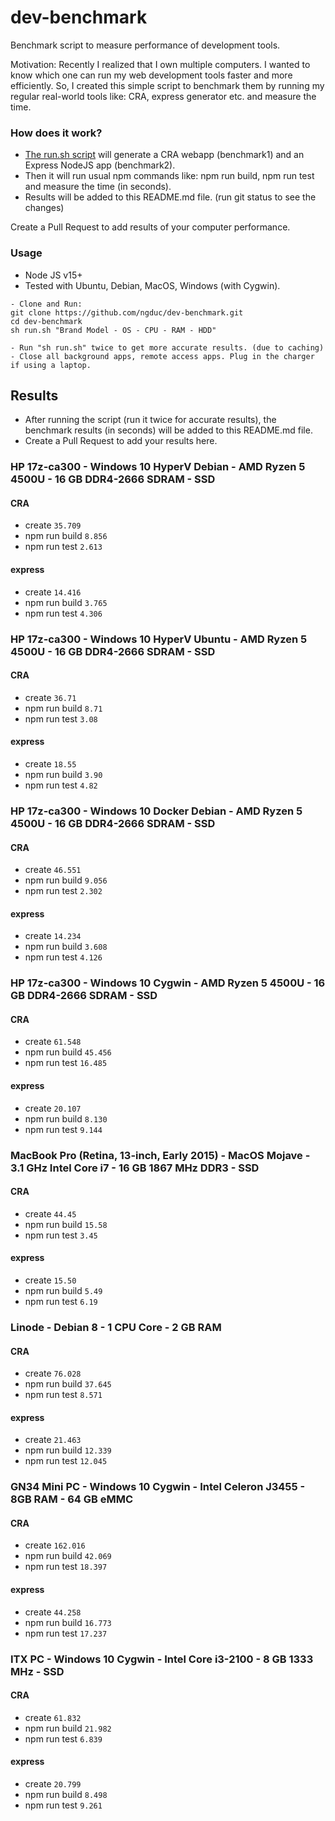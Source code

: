 # dev-benchmark

Benchmark script to measure performance of development tools.

Motivation: Recently I realized that I own multiple computers. I wanted to know which one can run my web development tools faster and more efficiently. So, I created this simple script to benchmark them by running my regular real-world tools like: CRA, express generator etc. and measure the time.

### How does it work?

- [The run.sh script](./run.sh) will generate a CRA webapp (benchmark1) and an Express NodeJS app (benchmark2).
- Then it will run usual npm commands like: npm run build, npm run test and measure the time (in seconds).
- Results will be added to this README.md file. (run git status to see the changes)

Create a Pull Request to add results of your computer performance.

### Usage

- Node JS v15+
- Tested with Ubuntu, Debian, MacOS, Windows (with Cygwin).

```
- Clone and Run:
git clone https://github.com/ngduc/dev-benchmark.git
cd dev-benchmark
sh run.sh "Brand Model - OS - CPU - RAM - HDD"

- Run "sh run.sh" twice to get more accurate results. (due to caching)
- Close all background apps, remote access apps. Plug in the charger if using a laptop.
```

## Results

- After running the script (run it twice for accurate results), the benchmark results (in seconds) will be added to this README.md file.
- Create a Pull Request to add your results here.

### HP 17z-ca300 - Windows 10 HyperV Debian - AMD Ryzen 5 4500U - 16 GB DDR4-2666 SDRAM - SSD

#### CRA

- create
`35.709`
- npm run build
`8.856`
- npm run test
`2.613`

#### express

- create
`14.416`
- npm run build
`3.765`
- npm run test
`4.306`

### HP 17z-ca300 - Windows 10 HyperV Ubuntu - AMD Ryzen 5 4500U - 16 GB DDR4-2666 SDRAM - SSD

#### CRA

- create
  `36.71`
- npm run build
  `8.71`
- npm run test
  `3.08`

#### express

- create
  `18.55`
- npm run build
  `3.90`
- npm run test
  `4.82`

### HP 17z-ca300 - Windows 10 Docker Debian - AMD Ryzen 5 4500U - 16 GB DDR4-2666 SDRAM - SSD

#### CRA

- create
`46.551`
- npm run build
`9.056`
- npm run test
`2.302`

#### express

- create
`14.234`
- npm run build
`3.608`
- npm run test
`4.126`

### HP 17z-ca300 - Windows 10 Cygwin - AMD Ryzen 5 4500U - 16 GB DDR4-2666 SDRAM - SSD

#### CRA

- create
`61.548`
- npm run build
`45.456`
- npm run test
`16.485`

#### express

- create
`20.107`
- npm run build
`8.130`
- npm run test
`9.144`

### MacBook Pro (Retina, 13-inch, Early 2015) - MacOS Mojave - 3.1 GHz Intel Core i7 - 16 GB 1867 MHz DDR3 - SSD

#### CRA

- create
  `44.45`
- npm run build
  `15.58`
- npm run test
  `3.45`

#### express

- create
  `15.50`
- npm run build
  `5.49`
- npm run test
  `6.19`

### Linode - Debian 8 - 1 CPU Core - 2 GB RAM

#### CRA

- create
`76.028`
- npm run build
`37.645`
- npm run test
`8.571`

#### express

- create
`21.463`
- npm run build
`12.339`
- npm run test
`12.045`

### GN34 Mini PC - Windows 10 Cygwin - Intel Celeron J3455 - 8GB RAM - 64 GB eMMC

#### CRA

- create
`162.016`
- npm run build
`42.069`
- npm run test
`18.397`

#### express

- create
`44.258`
- npm run build
`16.773`
- npm run test
`17.237`

### ITX PC - Windows 10 Cygwin - Intel Core i3-2100 - 8 GB 1333 MHz - SSD

#### CRA

- create
`61.832`
- npm run build
`21.982`
- npm run test
`6.839`

#### express

- create
`20.799`
- npm run build
`8.498`
- npm run test
`9.261`
